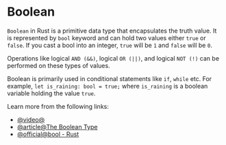 # Boolean

`Boolean` in Rust is a primitive data type that encapsulates the truth value. It is represented by `bool` keyword and can hold two values either `true` or `false`. If you cast a bool into an integer, `true` will be `1` and `false` will be `0`.

Operations like logical `AND (&&)`, logical `OR (||)`, and logical `NOT (!)` can be performed on these types of values.

Boolean is primarily used in conditional statements like `if`, `while` etc. For example, `let is_raining: bool = true;` where `is_raining` is a boolean variable holding the value `true`.

Learn more from the following links:

- [@video@](https://www.youtube.com/watch?v=t047Hseyj_k&t=388s)
- [@article@The Boolean Type](https://rust-book.cs.brown.edu/ch03-02-data-types.html#the-boolean-type)
- [@official@bool - Rust](https://doc.rust-lang.org/std/primitive.bool.html)
